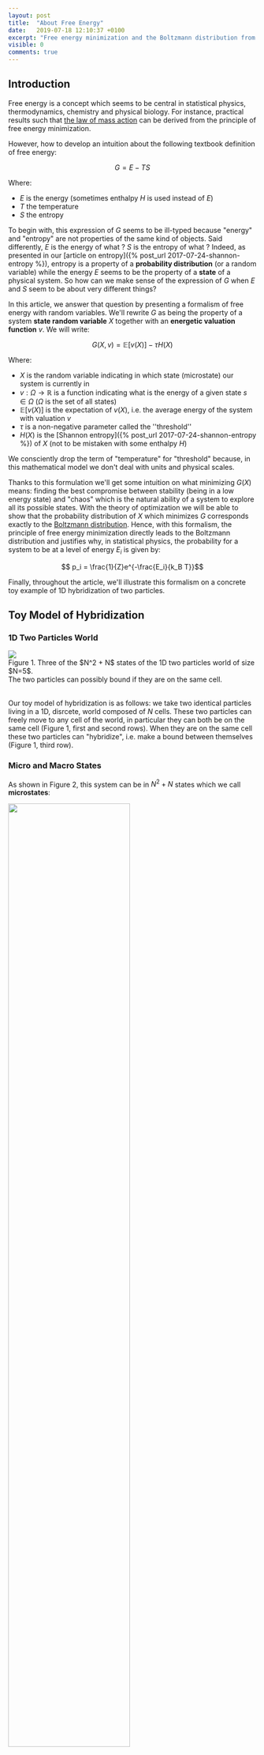 ```yaml
---
layout: post
title:  "About Free Energy"
date:   2019-07-18 12:10:37 +0100
excerpt: "Free energy minimization and the Boltzmann distribution from a mathematical perspective."
visible: 0
comments: true
---
```


## Introduction

Free energy is a concept which seems to be central in statistical physics, thermodynamics, chemistry and physical biology. For instance, practical results such that [the law of mass action](https://en.wikipedia.org/wiki/Law_of_mass_action) can be derived from the principle of free energy minimization. 

However, how to develop an intuition about the following textbook definition of free energy:

$$ G = E - T S $$

Where:
- $E$ is the energy (sometimes enthalpy $H$ is used instead of $E$)
- $T$ the temperature    
- $S$ the entropy

To begin with, this expression of $G$ seems to be ill-typed because "energy" and "entropy" are not properties of the same kind of objects. Said differently, $E$ is the energy of what ? $S$ is the entropy of what ? Indeed, as presented in our [article on entropy]({% post_url 2017-07-24-shannon-entropy %}), entropy is a property of a **probability distribution** (or a random variable) while the energy $E$ seems to be the property of a **state** of a physical system. So how can we make sense of the expression of $G$ when $E$ and $S$ seem to be about very different things?

In this article, we answer that question by presenting a formalism of free energy with random variables. We'll rewrite $G$ as being the property of a system **state random variable** $X$ together with an **energetic valuation function** $v$. We will write:

$$ G(X,v) = \mathbb{E}[v(X)] - \tau H(X)$$

Where: 
- $X$ is the random variable indicating in which state (microstate) our system is currently in
- $v:\Omega \to \mathbb{R}$ is a function indicating what is the energy of a given state $s\in\Omega$ ($\Omega$ is the set of all states)
- $\mathbb{E}[v(X)]$ is the expectation of $v(X)$, i.e. the average energy of the system with valuation $v$   
- $\tau$ is a non-negative parameter called the ''threshold''
- $H(X)$ is the [Shannon entropy]({% post_url 2017-07-24-shannon-entropy %}) of $X$ (not to be mistaken with some enthalpy $H$)

We consciently drop the term of "temperature" for "threshold" because, in this mathematical model we don't deal with units and physical scales. 

Thanks to this formulation we'll get some intuition on what minimizing $G(X)$ means: finding the best compromise between stability (being in a low energy state) and "chaos" which is the natural ability of a system to explore all its possible states. With the theory of optimization we will be able to show that the probability distribution of $X$ which minimizes $G$ corresponds exactly to the [Boltzmann distribution](https://en.wikipedia.org/wiki/Boltzmann_distribution). Hence, with this formalism, the principle of free energy minimization directly leads to the Boltzmann distribution and justifies why, in statistical physics, the probability for a system to be at a level of energy $E_i$ is given by:

$$ p_i = \frac{1}{Z}e^{-\frac{E_i}{k_B T}}$$

Finally, throughout the article, we'll illustrate this formalism on a concrete toy example of 1D hybridization of two particles.

## Toy Model of Hybridization

### 1D Two Particles World

<div class="imgcap" style="border: 0px">
<div>
<img src="/assets/free_energy/world.svg">
</div>
<div class="thecap">Figure 1. Three of the $N^2 + N$ states of the 1D two particles world of size $N=5$.<br/> The two particles can possibly bound if they are on the same cell.</div>
</div>
<br/>

Our toy model of hybridization is as follows: we take two identical particles living in a 1D, disrcete, world composed of $N$ cells. These two particles can freely move to any cell of the world, in particular they can both be on the same cell (Figure 1, first and second rows). When they are on the same cell these two particles can "hybridize", i.e. make a bound between themselves (Figure 1, third row).

### Micro and Macro States

As shown in Figure 2, this system can be in $N^2+N$ states which we call **microstates**:

<div class="imgcap" style="border: 0px">
<div>
<img src="/assets/free_energy/world2.svg" style="width:70%">
</div>
<div class="thecap">Figure 2. The $N^2 + N$ microstates of the system and its two macrostates: bonded or not bonded.</div>
</div>
<br/>

These $N^2 + N$ microstates can be grouped in two distincts **macrostates** according to whether or not there is a bond between the molecules or not. Macrostates are collections of microstates sharing a common property. Here we have two macrostates: **bonded** and **not bonded**.

### Our System as a Random Variable

Let $X$ be the random variable indicating in which microstate the system is. The set of all microstates, $\Omega = \\{ S_1, \ldots, S_{N^2 + N} \\}$, is given in Figure 2. Formally, $X$ is the identity on $\Omega \to \Omega$.

The question we ask is: **"What is the probability to be in a given microstate ?"**. Equivalently: what is the distribution $p_X$ of the state variable $X$?

In order to answer this question we introduce the concept of *energy of a state $S_i$*.

## Free Energy or the Fight Between Energy and Entropy
### Some States are more Steady than Others

We are going to look at each of our microstate $S_i$ and evaluate how *stable* or *favorable* this state is. Formally, we are going to construct an energetic valuation function $v:\Omega \to \mathbb{R}$ by defining $v(S_i)$ for $1 \leq i \leq N+N^2$. 

The intution about energy can be found in the following metaphore: it is more stable for a screw to be screwed tight than to be left loose on the table. By convention, the screwed state, which is more stable, will be considered as a **low energy state** while the un-screwed state will be considered as **high energy**. Energies are values in $\mathbb{R}$ so, maybe counterintuitively, they can be negative. The more negative the energy of a state, the more stable the stable.

In our 1D world, any microstate where the two particles are **bonded** will be considered as having a lower energy -- i.e, being more stable because the two particles are "screwed" together -- than any microstate where they are **not bonded**. Furthermore, in our model there is not reason to give a different energetic score to two microstates being in the same macrostate. Indeed, energetically speaking, nothing distinguishes microstates $1$ to $N^2$ (not bonded case) as well as nothing distinguishes microstates $N^2+1$ to $N^2+N$ (bonded case).

Hence we have:

$$ \begin{align*} v(S_1) &= v(S_2) = \dots v(S_N^2) = E_{\text{not bonded}} \\ v(S_{N+1}) &= v(S_{N+2}) = \dots v(S_{N^2+N}) = E_{\text{bonded}} \end{align*} $$

In the following we take $E_{\text{not bonded}} = 0$ as a reference energy. The value of $E_{\text{bonded}}$ (negative) will account for how intense is the bond between the two particles. For instance $E_{\text{bonded}} = -100$ will correspond to a situation where that bond is 10 time stronger than a scenario where $E_{\text{bonded}} = -10$.

### What is a Fair Distribution on Microstates?

Our goal is to have a way to construct $p_X = (p_1, \ldots, p_{N^2 + N})$ which is the probability distribution over microstates: $p_i$ is the probability that the system is in microstate $S_i$. In order to get there we must describe what is a *good* (or a fair) distribution over the microstates space.

For instance, is it fair if $p_X$ is uniform, i.e $p_i = \frac{1}{N^2 + N}$ ? No since, because of the **energetic** argument. Indeed, microstates corresponding to the **bonded** macrostate are more favorable. Hence, our distribution $p_X$ must be biased in favor of bonded microstates $S_{N^2 + 1} \dots S_{N^2 + N}$.

Inversely, is it fair if $p_X$ favors only one particular microstate? For instance if we set $p_{N^2+1} = 1$ ? No, because of the **entropic** argument. The entropic argument accounts for the chaotic nature of microscopic systems: molecular agitation drives the system to explore its different possible configurations. Molecular agitation limits our ability to predict in which microstate the system is. 

Gibbs free energy will provide an answer to achieving a good compromise between the energetic and the entorpic argument.

### Minimizing Gibbs Free Energy Gives the Fairest Distribution on Microstates

Gibbs (or Helmholtz) free energy is a mathematical formalisation of the intuitive idea of a fight between energy and entropy in microscopic systems. We define it as follows:

$$ G(X,v) = \mathbb{E}[v(X)] - \tau H(X)$$

With $\mathbb{E}[v(X)] = \sum_{i} v(S_i) p_i$, the weighted average energy, $\tau \geq 0$ a parameter called the *threshold* and $H(X)$ the [Shannon entropy]({% post_url 2017-07-24-shannon-entropy %}) of $X$. 

If we minimize $G(X,v)$, i.e. find the probability distribution $p_X$ which gives the smallest value of $G$, we achieve an interesting compromise. Indeed, we minimize the **weighted average energy** of the system while **maximizing** the corresponding entropy of the microstates distribution. Note that maximizing Shannon entropy matches the intuitive idea of the entropic argument since we maximize the **lack of predictability** of the random variable $X$ (see the [article]({% post_url 2017-07-24-shannon-entropy %})). On the other hand, minimizing the weighted average energy is a possible way to formalise the energetic argument.

The parameter $\tau$ allows us to linearly control the lack of predictability (or chaos) of the system. If $\tau = 0$, there is no chaos. Minimizing free energy will correspond to deterministically set the system to the most favorable states. If $\tau = +\infty$, the system is totally unpredictable: minimizing free energy will lead to the uniform distribution on microstates and the system is so unstable that the energetic argument does not hold anymore. In physics, the threshold $\tau$, up to the normalization constant $k_{B}$, corresponds to temperature. Temperature linearly controls the molecular agitation of the system which determines the ability of the system to explore its state space.

The free energy principle states that the probability distribution over the states of a microscopic system will be the one minimizing free energy. As we are going to see, this distribution is the **Boltzmann distribution**:

$$ p_i = \frac{1}{Z}e^{-\frac{v(S_i)}{\tau}} $$

With $Z= \sum_i{e^{-\frac{v(S_i)}{\tau}}}$ a normalization factor (sometimes called *partition function*).